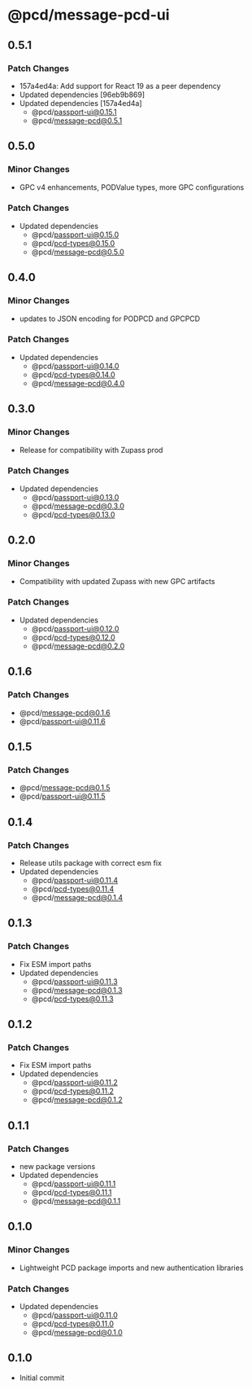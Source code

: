 # @pcd/message-pcd-ui

## 0.5.1

### Patch Changes

- 157a4ed4a: Add support for React 19 as a peer dependency
- Updated dependencies [96eb9b869]
- Updated dependencies [157a4ed4a]
  - @pcd/passport-ui@0.15.1
  - @pcd/message-pcd@0.5.1

## 0.5.0

### Minor Changes

- GPC v4 enhancements, PODValue types, more GPC configurations

### Patch Changes

- Updated dependencies
  - @pcd/passport-ui@0.15.0
  - @pcd/pcd-types@0.15.0
  - @pcd/message-pcd@0.5.0

## 0.4.0

### Minor Changes

- updates to JSON encoding for PODPCD and GPCPCD

### Patch Changes

- Updated dependencies
  - @pcd/passport-ui@0.14.0
  - @pcd/pcd-types@0.14.0
  - @pcd/message-pcd@0.4.0

## 0.3.0

### Minor Changes

- Release for compatibility with Zupass prod

### Patch Changes

- Updated dependencies
  - @pcd/passport-ui@0.13.0
  - @pcd/message-pcd@0.3.0
  - @pcd/pcd-types@0.13.0

## 0.2.0

### Minor Changes

- Compatibility with updated Zupass with new GPC artifacts

### Patch Changes

- Updated dependencies
  - @pcd/passport-ui@0.12.0
  - @pcd/pcd-types@0.12.0
  - @pcd/message-pcd@0.2.0

## 0.1.6

### Patch Changes

- @pcd/message-pcd@0.1.6
- @pcd/passport-ui@0.11.6

## 0.1.5

### Patch Changes

- @pcd/message-pcd@0.1.5
- @pcd/passport-ui@0.11.5

## 0.1.4

### Patch Changes

- Release utils package with correct esm fix
- Updated dependencies
  - @pcd/passport-ui@0.11.4
  - @pcd/pcd-types@0.11.4
  - @pcd/message-pcd@0.1.4

## 0.1.3

### Patch Changes

- Fix ESM import paths
- Updated dependencies
  - @pcd/passport-ui@0.11.3
  - @pcd/message-pcd@0.1.3
  - @pcd/pcd-types@0.11.3

## 0.1.2

### Patch Changes

- Fix ESM import paths
- Updated dependencies
  - @pcd/passport-ui@0.11.2
  - @pcd/pcd-types@0.11.2
  - @pcd/message-pcd@0.1.2

## 0.1.1

### Patch Changes

- new package versions
- Updated dependencies
  - @pcd/passport-ui@0.11.1
  - @pcd/pcd-types@0.11.1
  - @pcd/message-pcd@0.1.1

## 0.1.0

### Minor Changes

- Lightweight PCD package imports and new authentication libraries

### Patch Changes

- Updated dependencies
  - @pcd/passport-ui@0.11.0
  - @pcd/pcd-types@0.11.0
  - @pcd/message-pcd@0.1.0

## 0.1.0

- Initial commit
